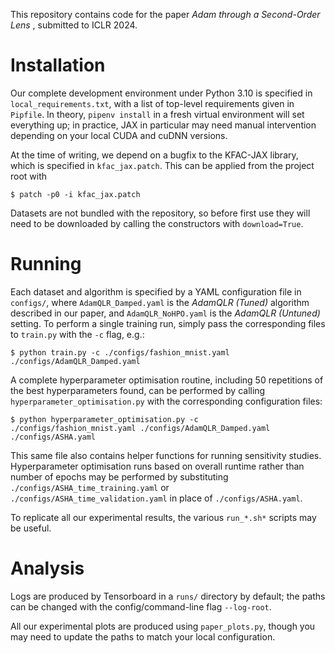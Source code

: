 This repository contains code for the paper _Adam through a Second-Order Lens_ ,
submitted to ICLR 2024.


# Installation

Our complete development environment under Python 3.10 is specified in
`local_requirements.txt`, with a list of top-level requirements given in
`Pipfile`. In theory, `pipenv install` in a fresh virtual environment will set
everything up; in practice, JAX in particular may need manual intervention
depending on your local CUDA and cuDNN versions.

At the time of writing, we depend on a bugfix to the KFAC-JAX library, which is
specified in `kfac_jax.patch`. This can be applied from the project root with
``` shell
$ patch -p0 -i kfac_jax.patch
```

Datasets are not bundled with the repository, so before first use they will need
to be downloaded by calling the constructors with `download=True`.


# Running
Each dataset and algorithm is specified by a YAML configuration file in
`configs/`, where `AdamQLR_Damped.yaml` is the _AdamQLR (Tuned)_
algorithm described in our paper, and `AdamQLR_NoHPO.yaml` is the _AdamQLR
(Untuned)_ setting. To perform a single training run, simply pass
the corresponding files to `train.py` with the `-c` flag, e.g.:
``` shell
$ python train.py -c ./configs/fashion_mnist.yaml ./configs/AdamQLR_Damped.yaml
```

A complete hyperparameter optimisation routine, including 50 repetitions of the
best hyperparameters found, can be performed by calling
`hyperparameter_optimisation.py` with the corresponding configuration files:
``` shell
$ python hyperparameter_optimisation.py -c ./configs/fashion_mnist.yaml ./configs/AdamQLR_Damped.yaml ./configs/ASHA.yaml
```
This same file also contains helper functions for running sensitivity studies.
Hyperparameter optimisation runs based on overall runtime rather than number of
epochs may be performed by substituting `./configs/ASHA_time_training.yaml` or
`./configs/ASHA_time_validation.yaml` in place of `./configs/ASHA.yaml`.

To replicate all our experimental results, the various `run_*.sh*` scripts may
be useful.

# Analysis
Logs are produced by Tensorboard in a `runs/` directory by default; the paths
can be changed with the config/command-line flag `--log-root`.

All our experimental plots are produced using `paper_plots.py`, though you may
need to update the paths to match your local configuration.
